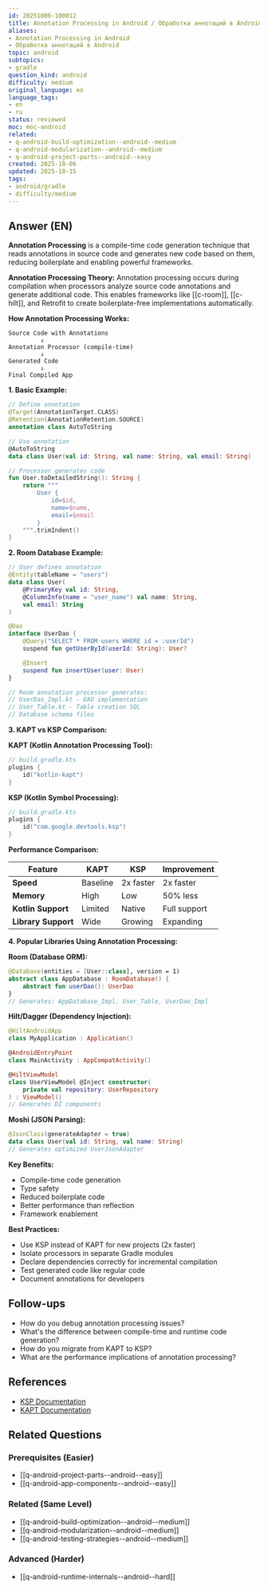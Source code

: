 ```yaml
---
id: 20251006-100012
title: Annotation Processing in Android / Обработка аннотаций в Android
aliases:
- Annotation Processing in Android
- Обработка аннотаций в Android
topic: android
subtopics:
- gradle
question_kind: android
difficulty: medium
original_language: en
language_tags:
- en
- ru
status: reviewed
moc: moc-android
related:
- q-android-build-optimization--android--medium
- q-android-modularization--android--medium
- q-android-project-parts--android--easy
created: 2025-10-06
updated: 2025-10-15
tags:
- android/gradle
- difficulty/medium
---
```


## Answer (EN)
**Annotation Processing** is a compile-time code generation technique that reads annotations in source code and generates new code based on them, reducing boilerplate and enabling powerful frameworks.

**Annotation Processing Theory:**
Annotation processing occurs during compilation when processors analyze source code annotations and generate additional code. This enables frameworks like [[c-room]], [[c-hilt]], and Retrofit to create boilerplate-free implementations automatically.

**How Annotation Processing Works:**

```
Source Code with Annotations
         ↓
Annotation Processor (compile-time)
         ↓
Generated Code
         ↓
Final Compiled App
```

**1. Basic Example:**

```kotlin
// Define annotation
@Target(AnnotationTarget.CLASS)
@Retention(AnnotationRetention.SOURCE)
annotation class AutoToString

// Use annotation
@AutoToString
data class User(val id: String, val name: String, val email: String)

// Processor generates code
fun User.toDetailedString(): String {
    return """
        User {
            id=$id,
            name=$name,
            email=$email
        }
    """.trimIndent()
}
```

**2. Room Database Example:**

```kotlin
// User defines annotation
@Entity(tableName = "users")
data class User(
    @PrimaryKey val id: String,
    @ColumnInfo(name = "user_name") val name: String,
    val email: String
)

@Dao
interface UserDao {
    @Query("SELECT * FROM users WHERE id = :userId")
    suspend fun getUserById(userId: String): User?

    @Insert
    suspend fun insertUser(user: User)
}

// Room annotation processor generates:
// UserDao_Impl.kt - DAO implementation
// User_Table.kt - Table creation SQL
// Database schema files
```

**3. KAPT vs KSP Comparison:**

**KAPT (Kotlin Annotation Processing Tool):**
```kotlin
// build.gradle.kts
plugins {
    id("kotlin-kapt")
}
```

**KSP (Kotlin Symbol Processing):**
```kotlin
// build.gradle.kts
plugins {
    id("com.google.devtools.ksp")
}
```

**Performance Comparison:**

| Feature | KAPT | KSP | Improvement |
|---------|------|-----|-------------|
| **Speed** | Baseline | 2x faster | 2x faster |
| **Memory** | High | Low | 50% less |
| **Kotlin Support** | Limited | Native | Full support |
| **Library Support** | Wide | Growing | Expanding |

**4. Popular Libraries Using Annotation Processing:**

**Room (Database ORM):**
```kotlin
@Database(entities = [User::class], version = 1)
abstract class AppDatabase : RoomDatabase() {
    abstract fun userDao(): UserDao
}
// Generates: AppDatabase_Impl, User_Table, UserDao_Impl
```

**Hilt/Dagger (Dependency Injection):**
```kotlin
@HiltAndroidApp
class MyApplication : Application()

@AndroidEntryPoint
class MainActivity : AppCompatActivity()

@HiltViewModel
class UserViewModel @Inject constructor(
    private val repository: UserRepository
) : ViewModel()
// Generates DI components
```

**Moshi (JSON Parsing):**
```kotlin
@JsonClass(generateAdapter = true)
data class User(val id: String, val name: String)
// Generates optimized UserJsonAdapter
```

**Key Benefits:**
- Compile-time code generation
- Type safety
- Reduced boilerplate code
- Better performance than reflection
- Framework enablement

**Best Practices:**
- Use KSP instead of KAPT for new projects (2x faster)
- Isolate processors in separate Gradle modules
- Declare dependencies correctly for incremental compilation
- Test generated code like regular code
- Document annotations for developers

## Follow-ups

- How do you debug annotation processing issues?
- What's the difference between compile-time and runtime code generation?
- How do you migrate from KAPT to KSP?
- What are the performance implications of annotation processing?

## References

- [KSP Documentation](https://kotlinlang.org/docs/ksp-overview.html)
- [KAPT Documentation](https://kotlinlang.org/docs/kapt.html)

## Related Questions

### Prerequisites (Easier)
- [[q-android-project-parts--android--easy]]
- [[q-android-app-components--android--easy]]

### Related (Same Level)
- [[q-android-build-optimization--android--medium]]
- [[q-android-modularization--android--medium]]
- [[q-android-testing-strategies--android--medium]]

### Advanced (Harder)
- [[q-android-runtime-internals--android--hard]]